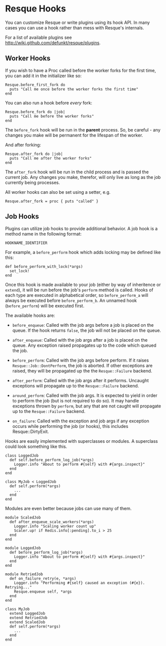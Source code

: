 Resque Hooks
============

You can customize Resque or write plugins using its hook API. In many
cases you can use a hook rather than mess with Resque's internals.

For a list of available plugins see
<http://wiki.github.com/defunkt/resque/plugins>.


Worker Hooks
------------

If you wish to have a Proc called before the worker forks for the
first time, you can add it in the initializer like so:

    Resque.before_first_fork do
      puts "Call me once before the worker forks the first time"
    end

You can also run a hook before _every_ fork:

    Resque.before_fork do |job|
      puts "Call me before the worker forks"
    end

The `before_fork` hook will be run in the **parent** process. So, be
careful - any changes you make will be permanent for the lifespan of
the worker.

And after forking:

    Resque.after_fork do |job|
      puts "Call me after the worker forks"
    end

The `after_fork` hook will be run in the child process and is passed
the current job. Any changes you make, therefor, will only live as
long as the job currently being processes.

All worker hooks can also be set using a setter, e.g.

    Resque.after_fork = proc { puts "called" }


Job Hooks
---------

Plugins can utilize job hooks to provide additional behavior. A job
hook is a method name in the following format:

    HOOKNAME_IDENTIFIER

For example, a `before_perform` hook which adds locking may be defined
like this:

    def before_perform_with_lock(*args)
      set_lock!
    end

Once this hook is made available to your job (either by way of
inheritence or `extend`), it will be run before the job's `perform`
method is called. Hooks of each type are executed in alphabetical order,
so `before_perform_a` will always be executed before `before_perform_b`.
An unnamed hook (`before_perform`) will be executed first.

The available hooks are:

* `before_enqueue`: Called with the job args before a job is placed on the queue.
  If the hook returns `false`, the job will not be placed on the queue.

* `after_enqueue`: Called with the job args after a job is placed on the queue.
  Any exception raised propagates up to the code which queued the job.

* `before_perform`: Called with the job args before perform. If it raises
  `Resque::Job::DontPerform`, the job is aborted. If other exceptions
  are raised, they will be propagated up the the `Resque::Failure`
  backend.

* `after_perform`: Called with the job args after it performs. Uncaught
  exceptions will propagate up to the `Resque::Failure` backend.

* `around_perform`: Called with the job args. It is expected to yield in order
  to perform the job (but is not required to do so). It may handle exceptions
  thrown by `perform`, but any that are not caught will propagate up to the
  `Resque::Failure` backend.

* `on_failure`: Called with the exception and job args if any exception occurs
  while performing the job (or hooks), this includes Resque::DirtyExit.

Hooks are easily implemented with superclasses or modules. A superclass could
look something like this.

    class LoggedJob
      def self.before_perform_log_job(*args)
        Logger.info "About to perform #{self} with #{args.inspect}"
      end
    end

    class MyJob < LoggedJob
      def self.perform(*args)
        ...
      end
    end

Modules are even better because jobs can use many of them.

    module ScaledJob
      def after_enqueue_scale_workers(*args)
        Logger.info "Scaling worker count up"
        Scaler.up! if Redis.info[:pending].to_i > 25
      end
    end

    module LoggedJob
      def before_perform_log_job(*args)
        Logger.info "About to perform #{self} with #{args.inspect}"
      end
    end

    module RetriedJob
      def on_failure_retry(e, *args)
        Logger.info "Performing #{self} caused an exception (#{e}). Retrying..."
        Resque.enqueue self, *args
      end
    end

    class MyJob
      extend LoggedJob
      extend RetriedJob
      extend ScaledJob
      def self.perform(*args)
        ...
      end
    end
